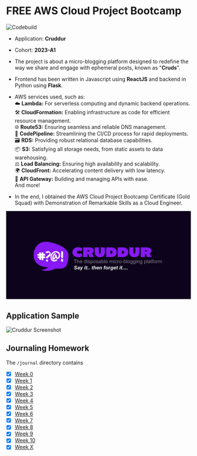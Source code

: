 # FREE AWS Cloud Project Bootcamp
![Codebuild](https://github.com/MahmoudGooda/aws-bootcamp-cruddur-2023/assets/105418424/730426b2-40de-48bd-90d5-7e1bad87e742)
- Application: **Cruddur**
- Cohort: **2023-A1**
- The project is about a micro-blogging platform designed to redefine the way we share and engage with ephemeral posts, known as "**Cruds**".
- Frontend has been written in Javascript using **ReactJS** and backend in Python using **Flask**.
- AWS services used, such as:  
☁️ **Lambda:** For serverless computing and dynamic backend operations.<br/>
🛠️ **CloudFormation:** Enabling infrastructure as code for efficient resource management.<br/>
🌐 **Route53:** Ensuring seamless and reliable DNS management.<br/>
🚀 **CodePipeline:** Streamlining the CI/CD process for rapid deployments.<br/>
🗃️ **RDS:** Providing robust relational database capabilities.<br/>
📦 **S3:** Satisfying all storage needs, from static assets to data warehousing.<br/>
⚖️ **Load Balancing:** Ensuring high availability and scalability.<br/>
🌍 **CloudFront:** Accelerating content delivery with low latency.<br/>
🚪 **API Gateway:** Building and managing APIs with ease.<br/>
And more!<br/>

- In the end, I obtained the AWS Cloud Project Bootcamp Certificate (Gold Squad) with Demonstration of Remarkable Skills as a Cloud Engineer.

![Cruddur Graphic](_docs/assets/cruddur-banner.jpg)
## Application Sample
![Cruddur Screenshot](https://github.com/MahmoudGooda/aws-bootcamp-cruddur-2023/assets/105418424/8794cf4e-7331-4197-838e-529e8e5c0caa)

## Journaling Homework

The `/journal` directory contains

- [x] [Week 0](journal/week0.md)
- [x] [Week 1](journal/week1.md)
- [x] [Week 2](journal/week2.md)
- [x] [Week 3](journal/week3.md)
- [x] [Week 4](journal/week4.md)
- [x] [Week 5](journal/week5.md)
- [x] [Week 6](journal/week6.md)
- [x] [Week 7](journal/week7.md)
- [x] [Week 8](journal/week8.md)
- [x] [Week 9](journal/week9.md)
- [x] [Week 10](journal/week10.md)
- [x] [Week X](journal/week11.md)
